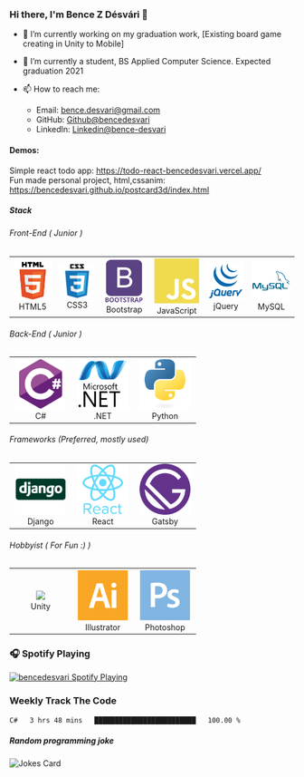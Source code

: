 
### Hi there, I'm Bence Z Désvári 👋

- 🔭 I’m currently working on my graduation work, [Existing board game creating in Unity to Mobile]
- 🌱 I’m currently a student, BS Applied Computer Science. Expected graduation 2021

- 📫 How to reach me: 
    - Email: [bence.desvari@gmail.com](mailto:bence.desvari@gmail.com)
    - GitHub: [Github@bencedesvari](https://github.com/bencedesvari)
    - LinkedIn: [Linkedin@bence-desvari](https://www.linkedin.com/in/bence-desvari)

#### Demos:
Simple react todo app: https://todo-react-bencedesvari.vercel.app/ <br>
Fun made personal project, html,cssanim: https://bencedesvari.github.io/postcard3d/index.html 


##### Stack

###### Front-End ( Junior )
<table>
  <tr>
    <td align="center" width="96">
      <a href="#bencedesvari">
     <img src="https://raw.githubusercontent.com/devicons/devicon/master/icons/html5/html5-original-wordmark.svg" width="90">
      </a>
      <br>HTML5
    </td>
    <td align="center" width="96">
      <a href="#bencedesvari">
        <img src="https://raw.githubusercontent.com/devicons/devicon/master/icons/css3/css3-original-wordmark.svg" width="90">
      </a>
      <br>CSS3
    </td>
    <td align="center" width="96">
      <a href="#bencedesvari">
           <img src="https://raw.githubusercontent.com/devicons/devicon/master/icons/bootstrap/bootstrap-plain-wordmark.svg" width="90">
      </a>
      <br>Bootstrap
    </td>
    <td align="center" width="96">
      <a href="#bencedesvari">
         <img src="https://raw.githubusercontent.com/devicons/devicon/master/icons/javascript/javascript-plain.svg" width="90">
      </a>
      <br>JavaScript
    </td>
    <td align="center" width="96">
      <a href="#bencedesvari">
           <img src="https://raw.githubusercontent.com/devicons/devicon/master/icons/jquery/jquery-plain-wordmark.svg" width="90">
      </a>
      <br>jQuery
    </td>
    <td align="center" width="96">
      <a href="#bencedesvari">
          <img src="https://raw.githubusercontent.com/devicons/devicon/master/icons/mysql/mysql-plain-wordmark.svg" width="90">
      </a>
      <br>MySQL
    </td>
  </tr>
  </table>
  
  ###### Back-End ( Junior )
  <table>
  <tr>
    <td align="center" width="96">
      <a href="#bencedesvari" >
           <img src="https://raw.githubusercontent.com/devicons/devicon/master/icons/csharp/csharp-original.svg" width="90">
      </a>
      <br>C#
    </td>
    <td align="center" width="96">
      <a href="#bencedesvari">
           <img src="https://raw.githubusercontent.com/devicons/devicon/master/icons/dot-net/dot-net-original-wordmark.svg" width="90">
      </a>
      <br>.NET
    </td>
    <td align="center" width="96">
      <a href="#bencedesvari">
           <img src="https://raw.githubusercontent.com/devicons/devicon/master/icons/python/python-original.svg" width="90">
      </a>
      <br>Python
    </td>
  </tr>
  </table>
  
  ###### Frameworks (Preferred, mostly used)
  <table>
  <tr>
    <td align="center" width="96"> 
      <a href="#bencedesvari" >
       <img src="https://raw.githubusercontent.com/devicons/devicon/master/icons/django/django-original.svg" width="90">
      </a>
      <br>Django
    </td>
    <td align="center" width="96">
      <a href="#bencedesvari" >
     <img src="https://raw.githubusercontent.com/devicons/devicon/master/icons/react/react-original-wordmark.svg" width="90">
      </a>
      <br>React
    </td>
    <td align="center"  width="96">
      <a href="#bencedesvari">
           <img src="https://raw.githubusercontent.com/devicons/devicon/master/icons/gatsby/gatsby-plain.svg" width="90">
      </a>
      <br>Gatsby
    </td>
    </tr>
    </table>
  
  ###### Hobbyist ( For Fun :) )
  
  <table>
  <tr>
    <td align="center"  width="96">
      <a href="#bencedesvari">
         <img src="https://www.vectorlogo.zone/logos/unity3d/unity3d-icon.svg" width="90">
      </a>
      <br>Unity
    </td>
    <td align="center" width="96">
      <a href="#bencedesvari">
        <img src="https://raw.githubusercontent.com/devicons/devicon/master/icons/illustrator/illustrator-plain.svg" width="90">
      </a>
      <br>Illustrator
    </td>
    <td align="center"  width="96">
      <a href="#bencedesvari">
         <img src="https://raw.githubusercontent.com/devicons/devicon/master/icons/photoshop/photoshop-plain.svg" width="90">
      </a>
      <br>Photoshop
    </td>
    
  </tr>
</table>


### 🎧 Spotify Playing

[<img src="https://now-playing-codestackr.vercel.app/api/spotify-playing" alt="bencedesvari Spotify Playing" width="350" />](https://open.spotify.com/user/11144972581)


### Weekly Track The Code

<!--START_SECTION:waka-->
```text
C#   3 hrs 48 mins   █████████████████████████   100.00 % 
```
<!--END_SECTION:waka-->


##### Random programming joke
![Jokes Card](https://readme-jokes.vercel.app/api)

